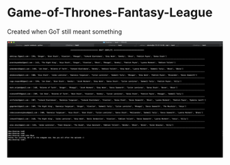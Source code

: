 # Game-of-Thrones-Fantasy-League
Created when GoT still meant something

![](results.jpg "Example results")
